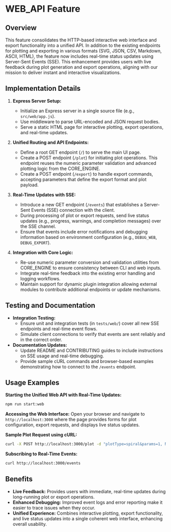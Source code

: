 # WEB_API Feature

## Overview
This feature consolidates the HTTP-based interactive web interface and export functionality into a unified API. In addition to the existing endpoints for plotting and exporting in various formats (SVG, JSON, CSV, Markdown, ASCII, HTML), the feature now includes real-time status updates using Server-Sent Events (SSE). This enhancement provides users with live feedback during plot generation and export operations, aligning with our mission to deliver instant and interactive visualizations.

## Implementation Details
1. **Express Server Setup:**
   - Initialize an Express server in a single source file (e.g., `src/web/app.js`).
   - Use middleware to parse URL-encoded and JSON request bodies.
   - Serve a static HTML page for interactive plotting, export operations, and real-time updates.

2. **Unified Routing and API Endpoints:**
   - Define a root GET endpoint (`/`) to serve the main UI page.
   - Create a POST endpoint (`/plot`) for initiating plot operations. This endpoint reuses the numeric parameter validation and advanced plotting logic from the CORE_ENGINE.
   - Create a POST endpoint (`/export`) to handle export commands, accepting parameters that define the export format and plot payload.

3. **Real-Time Updates with SSE:**
   - Introduce a new GET endpoint (`/events`) that establishes a Server-Sent Events (SSE) connection with the client.
   - During processing of plot or export requests, send live status updates (e.g., progress, warnings, and completion messages) over the SSE channel.
   - Ensure that events include error notifications and debugging information based on environment configuration (e.g., `DEBUG_WEB`, `DEBUG_EXPORT`).

4. **Integration with Core Logic:**
   - Re-use numeric parameter conversion and validation utilities from CORE_ENGINE to ensure consistency between CLI and web inputs.
   - Integrate real-time feedback into the existing error handling and logging workflows.
   - Maintain support for dynamic plugin integration allowing external modules to contribute additional endpoints or update mechanisms.

## Testing and Documentation
- **Integration Testing:**
  - Ensure unit and integration tests (in `tests/web/`) cover all new SSE endpoints and real-time event flows.
  - Simulate client connections to verify that events are sent reliably and in the correct order.
- **Documentation Updates:**
  - Update README and CONTRIBUTING guides to include instructions on SSE usage and real-time debugging.
  - Provide sample cURL commands and browser-based examples demonstrating how to connect to the `/events` endpoint.

## Usage Examples

**Starting the Unified Web API with Real-Time Updates:**
```bash
npm run start:web
```

**Accessing the Web Interface:**
Open your browser and navigate to `http://localhost:3000` where the page provides forms for plot configuration, export requests, and displays live status updates.

**Sample Plot Request using cURL:**
```bash
curl -X POST http://localhost:3000/plot -d "plotType=spiral&params=1, NaN, 5"
```

**Subscribing to Real-Time Events:**
```bash
curl http://localhost:3000/events
```

## Benefits
- **Live Feedback:** Provides users with immediate, real-time updates during long-running plot or export operations.
- **Enhanced Debugging:** Improved event logs and error reporting make it easier to trace issues when they occur.
- **Unified Experience:** Combines interactive plotting, export functionality, and live status updates into a single coherent web interface, enhancing overall usability.
